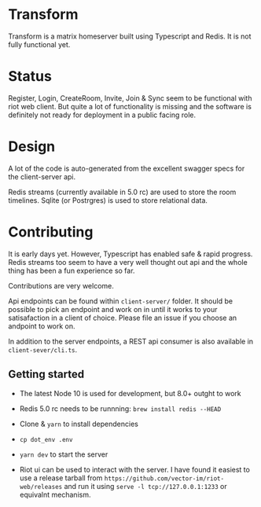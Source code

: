 # Transform

Transform is a matrix homeserver built using Typescript and Redis. It is not fully functional yet.

# Status

Register, Login, CreateRoom, Invite, Join & Sync seem to be functional with riot web client. But quite a lot of functionality is missing and the software is definitely not ready for deployment in a public facing role.

# Design

A lot of the code is auto-generated from the excellent swagger specs for the client-server api.

Redis streams (currently available in 5.0 rc) are used to store the room timelines. Sqlite (or Postrgres) is used to store relational data.

# Contributing

It is early days yet. However, Typescript has enabled safe & rapid progress. Redis streams too seem to have a very well thought out api and the whole thing has been a fun experience so far.

Contributions are very welcome.

Api endpoints can be found within `client-server/` folder. It should be possible to pick an endpoint and work on in until it works to your satisafaction in a client of choice. Please file an issue if you choose an andpoint to work on.

In addition to the server endpoints, a REST api consumer is also available in `client-sever/cli.ts`.

## Getting started

- The latest Node 10 is used for development, but 8.0+ outght to work

- Redis 5.0 rc needs to be runnning: `brew install redis --HEAD`

- Clone & `yarn` to install dependencies

- `cp dot_env .env`

- `yarn dev` to start the server

- Riot ui can be used to interact with the server. I have found it easiest to use a release tarball from `https://github.com/vector-im/riot-web/releases` and run it using `serve -l tcp://127.0.0.1:1233` or equivalnt mechanism.
